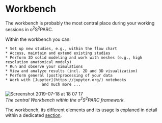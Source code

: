 # Workbench

The workbench is probably the most central place during your working sessions in o<sup>2</sup>S<sup>2</sup>PARC.

Within the workbench you can:

	* Set up new studies, e.g., within the flow chart
	* Access, maintain and extend existing studies
	* Perform 3D solid modeling and work with meshes (e.g., high resolution anatomical models)
	* Run and observe your simulations
	* View and analyze results (incl. 2D and 3D visualization)
	* Perform general (post)processing of your data
	* Work with [Jupyter](https://jupyter.org/) notebooks
					and much more ...

![Screenshot 2019-07-18 at 18 07 17](https://user-images.githubusercontent.com/32800795/61473588-f6a17900-a986-11e9-8840-a3d19c2ac2c9.png)<br/>
*The central Workbench within the o<sup>2</sup>S<sup>2</sup>PARC framework.*

The workbench, its different elements and its usage is explaned in detail within a dedicated [section](/docs/platform_introduction/workbench/navigation.md).
